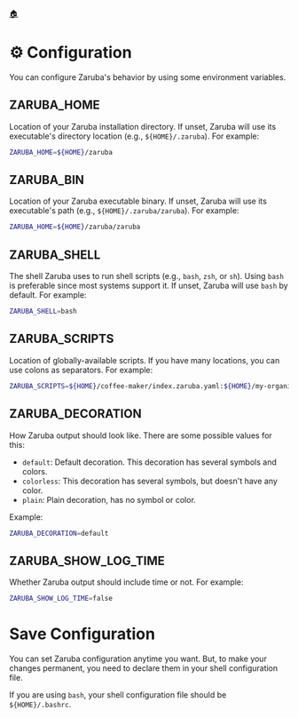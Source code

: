 <!--startTocHeader-->
[🏠](README.md)
# ⚙️ Configuration
<!--endTocHeader-->

You can configure Zaruba's behavior by using some environment variables.

## ZARUBA_HOME

Location of your Zaruba installation directory. If unset, Zaruba will use its executable's directory location (e.g., `${HOME}/.zaruba`). For example:

```bash
ZARUBA_HOME=${HOME}/zaruba
```

## ZARUBA_BIN

Location of your Zaruba executable binary. If unset, Zaruba will use its executable's path (e.g., `${HOME}/.zaruba/zaruba`). For example:

```bash
ZARUBA_HOME=${HOME}/zaruba/zaruba
```

## ZARUBA_SHELL

The shell Zaruba uses to run shell scripts (e.g., `bash`, `zsh`, or `sh`). Using `bash` is preferable since most systems support it. If unset, Zaruba will use `bash` by default. For example:

```bash
ZARUBA_SHELL=bash
```

## ZARUBA_SCRIPTS

Location of globally-available scripts. If you have many locations, you can use colons as separators. For example:

```bash
ZARUBA_SCRIPTS=${HOME}/coffee-maker/index.zaruba.yaml:${HOME}/my-organization/index.zaruba.yaml`)
```

## ZARUBA_DECORATION

How Zaruba output should look like. There are some possible values for this:

  - `default`: Default decoration. This decoration has several symbols and colors.
  - `colorless`: This decoration has several symbols, but doesn't have any color.
  - `plain`: Plain decoration, has no symbol or color.

  Example:

  ```bash
  ZARUBA_DECORATION=default
  ```

  ## ZARUBA_SHOW_LOG_TIME

  Whether Zaruba output should include time or not. For example:

  ```bash
  ZARUBA_SHOW_LOG_TIME=false
  ```


# Save Configuration

You can set Zaruba configuration anytime you want. But, to make your changes permanent, you need to declare them in your shell configuration file.

If you are using `bash`, your shell configuration file should be `${HOME}/.bashrc`.

<!--startTocSubTopic-->
<!--endTocSubTopic-->